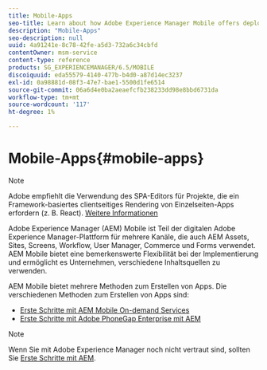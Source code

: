 ```yaml
---
title: Mobile-Apps
seo-title: Learn about how Adobe Experience Manager Mobile offers deployment flexibility, using various content sources.
description: "Mobile-Apps"
seo-description: null
uuid: 4a91241e-8c78-42fe-a5d3-732a6c34cbfd
contentOwner: msm-service
content-type: reference
products: SG_EXPERIENCEMANAGER/6.5/MOBILE
discoiquuid: eda55579-4140-477b-b4d0-a87d14ec3237
exl-id: 0a98881d-08f3-47e7-bae1-5500d1fe6514
source-git-commit: 06a6d4e0ba2aeaefcfb238233dd98e8bbd6731da
workflow-type: tm+mt
source-wordcount: '117'
ht-degree: 1%

---
```


# Mobile-Apps{#mobile-apps}

>[!NOTE]
>
>Adobe empfiehlt die Verwendung des SPA-Editors für Projekte, die ein Framework-basiertes clientseitiges Rendering von Einzelseiten-Apps erfordern (z. B. React). [Weitere Informationen](/help/sites-developing/spa-overview.md)

Adobe Experience Manager (AEM) Mobile ist Teil der digitalen Adobe Experience Manager-Plattform für mehrere Kanäle, die auch AEM Assets, Sites, Screens, Workflow, User Manager, Commerce und Forms verwendet. AEM Mobile bietet eine bemerkenswerte Flexibilität bei der Implementierung und ermöglicht es Unternehmen, verschiedene Inhaltsquellen zu verwenden.

AEM Mobile bietet mehrere Methoden zum Erstellen von Apps. Die verschiedenen Methoden zum Erstellen von Apps sind:

* [Erste Schritte mit AEM Mobile On-demand Services](/help/mobile/mobile-apps-ondemand.md)
* [Erste Schritte mit Adobe PhoneGap Enterprise mit AEM](/help/mobile/phonegap.md)

>[!NOTE]
>
>Wenn Sie mit Adobe Experience Manager noch nicht vertraut sind, sollten Sie [Erste Schritte mit AEM](/help/sites-deploying/deploy.md).
